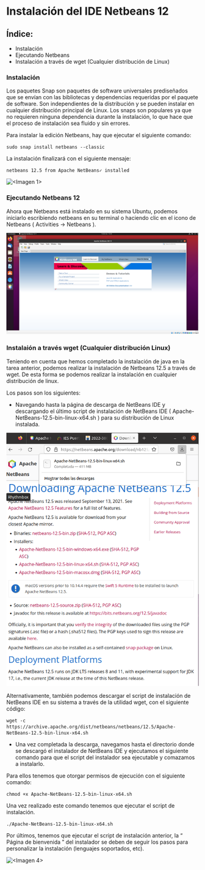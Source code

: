 # Instalación del IDE Netbeans 12

## Índice:
- Instalación
- Ejecutando Netbeans
- Instalación a través de wget (Cualquier distribución de Linux)

### Instalación
Los paquetes Snap son paquetes de software universales prediseñados que se envían con las bibliotecas y dependencias requeridas por el paquete de software. Son independientes de la distribución y se pueden instalar en cualquier distribución principal de Linux. Los snaps son populares ya que no requieren ninguna dependencia durante la instalación, lo que hace que el proceso de instalación sea fluido y sin errores.

Para instalar la edición Netbeans, hay que ejecutar el siguiente comando:

    sudo snap install netbeans --classic

La instalación finalizará con el siguiente mensaje:

    netbeans 12.5 from Apache NetBeans✓ installed

![<Imagen 1>](<https://github.com/Yaamiilaa/entornos-desarrollo/blob/main/Tareas/Tarea7/img/Instalaci%C3%B3n%20parte1.png>)

### Ejecutando Netbeans 12
Ahora que Netbeans está instalado en su sistema Ubuntu, podemos iniciarlo escribiendo netbeans en su terminal o haciendo clic en el icono de Netbeans ( Activities -> Netbeans ).

![<Imagen 2>](<https://github.com/Yaamiilaa/entornos-desarrollo/blob/main/Tareas/Tarea7/img/Ejecutando.png>)

### Instalaión a través wget (Cualquier distribución Linux)
Teniendo en cuenta que hemos completado la instalación de java en la tarea anterior, podemos realizar la instalación de Netbeans 12.5 a través de wget. De esta forma se podemos realizar la instalación en cualquier distribución de linux.

Los pasos son los siguientes:
- Navegando hasta la página de descarga de NetBeans IDE y descargando el último script de instalación de NetBeans IDE ( Apache-NetBeans-12.5-bin-linux-x64.sh ) para su distribución de Linux instalada.

![<Imagen 3>](<https://github.com/Yaamiilaa/entornos-desarrollo/blob/main/Tareas/Tarea7/img/Instalaci%C3%B3n%20a%20trav%C3%A9s%20de%20wget.png>)

Alternativamente, también podemos descargar el script de instalación de NetBeans IDE en su sistema a través de la utilidad wget, con el siguiente código:

    wget -c  https://archive.apache.org/dist/netbeans/netbeans/12.5/Apache-NetBeans-12.5-bin-linux-x64.sh

- Una vez completada la descarga, navegamos hasta el directorio donde se descargó el instalador de NetBeans IDE y ejecutamos el siguiente comando para que el script del instalador sea ejecutable y comazamos a instalarlo. 

Para ellos tenemos que otorgar permisos de ejecución con el siguiente comando:

    chmod +x Apache-NetBeans-12.5-bin-linux-x64.sh 

Una vez realizado este comando tenemos que ejecutar el script de instalación. 

    ./Apache-NetBeans-12.5-bin-linux-x64.sh

Por últimos, tenemos que ejecutar el script de instalación anterior, la “ Página de bienvenida ” del instalador se deben de seguir los pasos para personalizar la instalación (lenguajes soportados, etc).

![<Imagen 4>](<https://github.com/Yaamiilaa/entornos-desarrollo/blob/main/Tareas/Tarea7/img/Instalaci%C3%B3n%20a%20trav%C3%A9s%20de%20wget%20parte2.png>)
